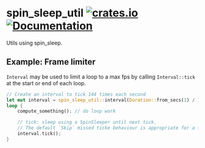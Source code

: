 spin_sleep_util
[![crates.io](https://img.shields.io/crates/v/spin_sleep_util.svg)](https://crates.io/crates/spin_sleep_util)
[![Documentation](https://docs.rs/spin_sleep_util/badge.svg)](https://docs.rs/spin_sleep_util)
===============
Utils using spin_sleep.

## Example: Frame limiter
`Interval` may be used to limit a loop to a max fps by calling `Interval::tick` at the start or end of each loop.

```rust
// Create an interval to tick 144 times each second
let mut interval = spin_sleep_util::interval(Duration::from_secs(1) / 144);
loop {
    compute_something(); // do loop work

    // tick: sleep using a SpinSleeper until next tick.
    // The default `Skip` missed ticke behaviour is appropriate for a frame limiter
    interval.tick();
}
```
